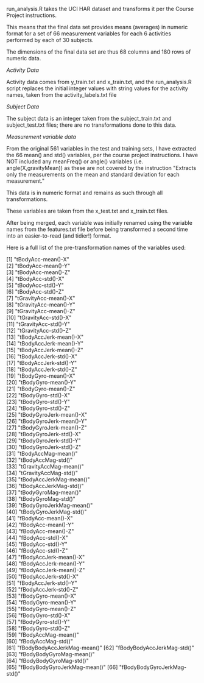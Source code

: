 run_analysis.R takes the UCI HAR dataset and transforms it per the Course Project instructions.

This means that the final data set provides means (averages) in numeric format for a set of 66 measurement variables for each 6 activities performed by each of 30 subjects.

The dimensions of the final data set are thus 68 columns and 180 rows of numeric data.

*Activity Data*

Activity data comes from y_train.txt and x_train.txt, and the run_analysis.R script replaces the initial integer values with string values for the activity names, taken from the activity_labels.txt file

*Subject Data*

The subject data is an integer taken from the subject_train.txt and subject_test.txt files; there are no transformations done to this data.

*Measurement variable data*

From the original 561 variables in the test and training sets, I have extracted the 66 mean() and std() variables, per the course project instructions. I have NOT included any meanFreq() or angle() variables (i.e. angle(X,gravityMean)) as these are not covered by the instruction "Extracts only the measurements on the mean and standard deviation for each measurement."

This data is in numeric format and remains as such through all transformations.

These variables are taken from the x_test.txt and x_train.txt files.

After being merged, each variable was initially renamed using the variable names from the features.txt file before being transformed a second time into an easier-to-read (and tidier!) format. 

Here is a full list of the pre-transformation names of the variables used:

 [1] "tBodyAcc-mean()-X"          
 [2] "tBodyAcc-mean()-Y"          
 [3] "tBodyAcc-mean()-Z"          
 [4] "tBodyAcc-std()-X"           
 [5] "tBodyAcc-std()-Y"           
 [6] "tBodyAcc-std()-Z"           
 [7] "tGravityAcc-mean()-X"       
 [8] "tGravityAcc-mean()-Y"       
 [9] "tGravityAcc-mean()-Z"       
[10] "tGravityAcc-std()-X"        
[11] "tGravityAcc-std()-Y"        
[12] "tGravityAcc-std()-Z"        
[13] "tBodyAccJerk-mean()-X"      
[14] "tBodyAccJerk-mean()-Y"      
[15] "tBodyAccJerk-mean()-Z"      
[16] "tBodyAccJerk-std()-X"       
[17] "tBodyAccJerk-std()-Y"       
[18] "tBodyAccJerk-std()-Z"       
[19] "tBodyGyro-mean()-X"         
[20] "tBodyGyro-mean()-Y"         
[21] "tBodyGyro-mean()-Z"         
[22] "tBodyGyro-std()-X"          
[23] "tBodyGyro-std()-Y"          
[24] "tBodyGyro-std()-Z"          
[25] "tBodyGyroJerk-mean()-X"     
[26] "tBodyGyroJerk-mean()-Y"     
[27] "tBodyGyroJerk-mean()-Z"     
[28] "tBodyGyroJerk-std()-X"      
[29] "tBodyGyroJerk-std()-Y"      
[30] "tBodyGyroJerk-std()-Z"      
[31] "tBodyAccMag-mean()"         
[32] "tBodyAccMag-std()"          
[33] "tGravityAccMag-mean()"      
[34] "tGravityAccMag-std()"       
[35] "tBodyAccJerkMag-mean()"     
[36] "tBodyAccJerkMag-std()"      
[37] "tBodyGyroMag-mean()"        
[38] "tBodyGyroMag-std()"         
[39] "tBodyGyroJerkMag-mean()"    
[40] "tBodyGyroJerkMag-std()"     
[41] "fBodyAcc-mean()-X"          
[42] "fBodyAcc-mean()-Y"          
[43] "fBodyAcc-mean()-Z"          
[44] "fBodyAcc-std()-X"           
[45] "fBodyAcc-std()-Y"           
[46] "fBodyAcc-std()-Z"           
[47] "fBodyAccJerk-mean()-X"      
[48] "fBodyAccJerk-mean()-Y"      
[49] "fBodyAccJerk-mean()-Z"      
[50] "fBodyAccJerk-std()-X"       
[51] "fBodyAccJerk-std()-Y"       
[52] "fBodyAccJerk-std()-Z"       
[53] "fBodyGyro-mean()-X"         
[54] "fBodyGyro-mean()-Y"         
[55] "fBodyGyro-mean()-Z"         
[56] "fBodyGyro-std()-X"          
[57] "fBodyGyro-std()-Y"          
[58] "fBodyGyro-std()-Z"          
[59] "fBodyAccMag-mean()"         
[60] "fBodyAccMag-std()"          
[61] "fBodyBodyAccJerkMag-mean()" 
[62] "fBodyBodyAccJerkMag-std()"  
[63] "fBodyBodyGyroMag-mean()"    
[64] "fBodyBodyGyroMag-std()"     
[65] "fBodyBodyGyroJerkMag-mean()"
[66] "fBodyBodyGyroJerkMag-std()"